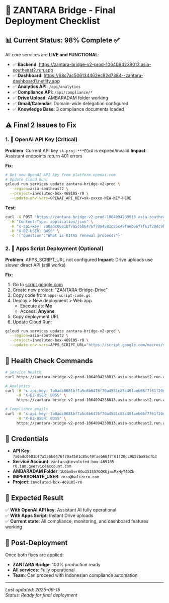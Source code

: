 # 🚀 ZANTARA Bridge - Final Deployment Checklist

## 📊 Current Status: 98% Complete ✅

All core services are **LIVE and FUNCTIONAL**:
- ✅ **Backend**: https://zantara-bridge-v2-prod-1064094238013.asia-southeast2.run.app
- ✅ **Dashboard**: https://68c7ac506134462ec82d7384--zantara-dashboard1.netlify.app
- ✅ **Analytics API**: `/api/analytics` 
- ✅ **Compliance API**: `/api/compliance/*`
- ✅ **Drive Upload**: AMBARADAM folder working
- ✅ **Gmail/Calendar**: Domain-wide delegation configured
- ✅ **Knowledge Base**: 3 compliance documents loaded

## ⚠️ Final 2 Issues to Fix

### 1. 🔑 OpenAI API Key (Critical)

**Problem**: Current API key `sk-proj-***EQcA` is expired/invalid
**Impact**: Assistant endpoints return 401 errors

**Fix**:
```bash
# Get new OpenAI API key from platform.openai.com
# Update Cloud Run:
gcloud run services update zantara-bridge-v2-prod \
  --region=asia-southeast2 \
  --project=involuted-box-469105-r0 \
  --update-env-vars=OPENAI_API_KEY=sk-xxxxx-NEW-KEY-HERE
```

**Test**:
```bash
curl -X POST "https://zantara-bridge-v2-prod-1064094238013.asia-southeast2.run.app/api/assistant/ask" \
  -H "Content-Type: application/json" \
  -H "x-api-key: 7a0adc0681bf7a5c6b6476f70a4581c85c49faeb66f7f61f20dc9b57ba86cfb3" \
  -H "X-BZ-USER: BOSS" \
  -d '{"question":"What is KITAS renewal process?"}'
```

### 2. 📝 Apps Script Deployment (Optional)

**Problem**: APPS_SCRIPT_URL not configured
**Impact**: Drive uploads use slower direct API (still works)

**Fix**:
1. Go to [script.google.com](https://script.google.com)
2. Create new project: "ZANTARA-Bridge-Drive"
3. Copy code from `apps-script-code.gs`
4. Deploy > New deployment > Web app
   - Execute as: **Me**
   - Access: **Anyone**
5. Copy deployment URL
6. Update Cloud Run:
```bash
gcloud run services update zantara-bridge-v2-prod \
  --region=asia-southeast2 \
  --project=involuted-box-469105-r0 \
  --update-env-vars=APPS_SCRIPT_URL="https://script.google.com/macros/s/YOUR_ID/exec"
```

## 🧪 Health Check Commands

```bash
# Service health
curl https://zantara-bridge-v2-prod-1064094238013.asia-southeast2.run.app/health

# Analytics
curl -H "x-api-key: 7a0adc0681bf7a5c6b6476f70a4581c85c49faeb66f7f61f20dc9b57ba86cfb3" \
     -H "X-BZ-USER: BOSS" \
     https://zantara-bridge-v2-prod-1064094238013.asia-southeast2.run.app/api/analytics

# Compliance emails
curl -H "x-api-key: 7a0adc0681bf7a5c6b6476f70a4581c85c49faeb66f7f61f20dc9b57ba86cfb3" \
     -H "X-BZ-USER: BOSS" \
     https://zantara-bridge-v2-prod-1064094238013.asia-southeast2.run.app/api/compliance/emails/BOSS
```

## 🔑 Credentials

- **API Key**: `7a0adc0681bf7a5c6b6476f70a4581c85c49faeb66f7f61f20dc9b57ba86cfb3`
- **Service Account**: `zantara@involuted-box-469105-r0.iam.gserviceaccount.com`
- **AMBARADAM Folder**: `1UGbm5er6Go351S57GQKUjmxMxHyT4QZb`
- **IMPERSONATE_USER**: `zero@balizero.com`
- **Project**: `involuted-box-469105-r0`

## 🎯 Expected Result

✅ **With OpenAI API key**: Assistant AI fully operational  
✅ **With Apps Script**: Instant Drive uploads  
✅ **Current state**: All compliance, monitoring, and dashboard features working

## 🚀 Post-Deployment

Once both fixes are applied:
- **ZANTARA Bridge**: 100% production ready
- **All services**: Fully operational
- **Team**: Can proceed with Indonesian compliance automation

---

*Last updated: 2025-09-15*  
*Status: Ready for final deployment*